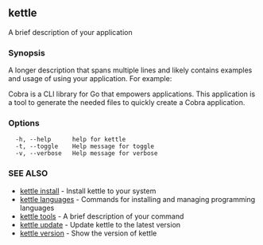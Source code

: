 ## kettle

A brief description of your application

### Synopsis

A longer description that spans multiple lines and likely contains
examples and usage of using your application. For example:

Cobra is a CLI library for Go that empowers applications.
This application is a tool to generate the needed files
to quickly create a Cobra application.

### Options

```
  -h, --help      help for kettle
  -t, --toggle    Help message for toggle
  -v, --verbose   Help message for verbose
```

### SEE ALSO

* [kettle install](kettle_install.md)	 - Install kettle to your system
* [kettle languages](kettle_languages.md)	 - Commands for installing and managing programming languages
* [kettle tools](kettle_tools.md)	 - A brief description of your command
* [kettle update](kettle_update.md)	 - Update kettle to the latest version
* [kettle version](kettle_version.md)	 - Show the version of kettle

